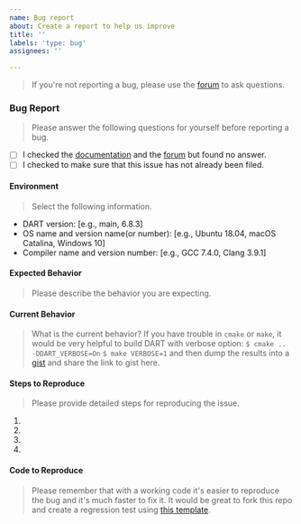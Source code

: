 ```yaml
---
name: Bug report
about: Create a report to help us improve
title: ''
labels: 'type: bug'
assignees: ''

---
```


> If you're not reporting a bug, please use the [forum](https://dartsim.discourse.group/) to ask questions.

### Bug Report
> Please answer the following questions for yourself before reporting a bug.
- [ ] I checked the [documentation](http://dartsim.github.io/) and the [forum](https://dartsim.discourse.group/) but found no answer.
- [ ] I checked to make sure that this issue has not already been filed.

#### Environment
> Select the following information.
* DART version: [e.g., main, 6.8.3]
* OS name and version name(or number): [e.g., Ubuntu 18.04, macOS Catalina, Windows 10]
* Compiler name and version number: [e.g., GCC 7.4.0, Clang 3.9.1]

#### Expected Behavior
> Please describe the behavior you are expecting.

#### Current Behavior
> What is the current behavior?
> If you have trouble in `cmake` or `make`, it would be very helpful to build DART with verbose option:
> `$ cmake .. -DDART_VERBOSE=On`
> `$ make VERBOSE=1`
> and then dump the results into a [gist](https://gist.github.com/) and share the link to gist here.

#### Steps to Reproduce
> Please provide detailed steps for reproducing the issue.
1. 
2. 
3. 
4. 

#### Code to Reproduce
> Please remember that with a working code it's easier to reproduce the bug and it's much faster to fix it.
> It would be great to fork this repo and create a regression test using [this template](https://github.com/dartsim/dart/blob/main/test/regression/test_Issue000Template.cpp).
